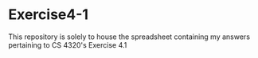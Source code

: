 # Exercise4-1
 This repository is solely to house the spreadsheet containing my answers pertaining to CS 4320's Exercise 4.1
